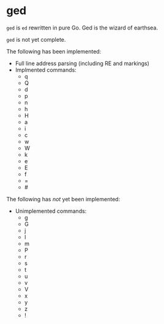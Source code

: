 # ged
`ged` is `ed` rewritten in pure Go.  Ged is the wizard of earthsea.

`ged` is not yet complete.

The following has been implemented:
- Full line address parsing (including RE and markings)
- Implmented commands:
  - q
  - Q
  - d
  - p
  - n
  - h
  - H
  - a
  - i
  - c
  - w
  - W
  - k
  - e
  - E
  - f
  - =
  - \#

The following has *not* yet been implemented:
- Unimplemented commands:
  - g
  - G
  - j
  - l
  - m
  - P
  - r
  - s
  - t
  - u
  - v
  - V
  - x
  - y
  - z
  - !